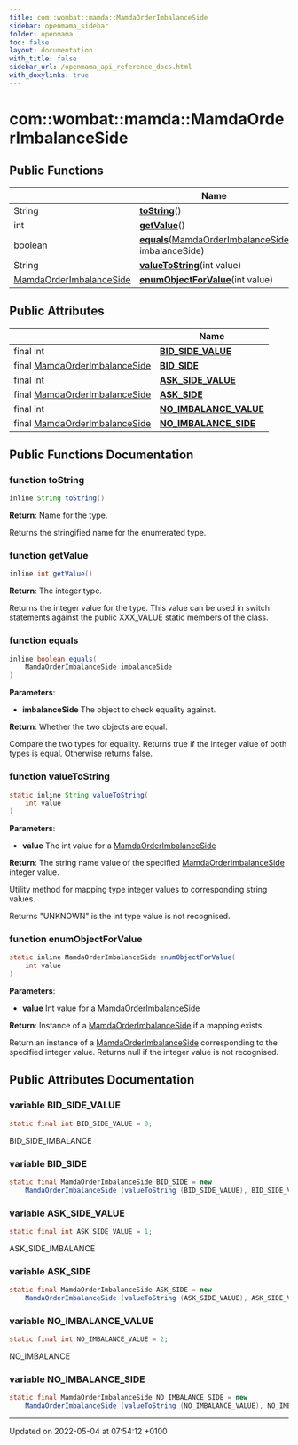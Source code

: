 ```yaml
---
title: com::wombat::mamda::MamdaOrderImbalanceSide
sidebar: openmama_sidebar
folder: openmama
toc: false
layout: documentation
with_title: false
sidebar_url: /openmama_api_reference_docs.html
with_doxylinks: true
---
```


# com::wombat::mamda::MamdaOrderImbalanceSide





## Public Functions

|                | Name           |
| -------------- | -------------- |
| String | **[toString](classcom_1_1wombat_1_1mamda_1_1MamdaOrderImbalanceSide.html#function-tostring)**() |
| int | **[getValue](classcom_1_1wombat_1_1mamda_1_1MamdaOrderImbalanceSide.html#function-getvalue)**() |
| boolean | **[equals](classcom_1_1wombat_1_1mamda_1_1MamdaOrderImbalanceSide.html#function-equals)**([MamdaOrderImbalanceSide](classcom_1_1wombat_1_1mamda_1_1MamdaOrderImbalanceSide.html) imbalanceSide) |
| String | **[valueToString](classcom_1_1wombat_1_1mamda_1_1MamdaOrderImbalanceSide.html#function-valuetostring)**(int value) |
| [MamdaOrderImbalanceSide](classcom_1_1wombat_1_1mamda_1_1MamdaOrderImbalanceSide.html) | **[enumObjectForValue](classcom_1_1wombat_1_1mamda_1_1MamdaOrderImbalanceSide.html#function-enumobjectforvalue)**(int value) |

## Public Attributes

|                | Name           |
| -------------- | -------------- |
| final int | **[BID_SIDE_VALUE](classcom_1_1wombat_1_1mamda_1_1MamdaOrderImbalanceSide.html#variable-bid-side-value)**  |
| final [MamdaOrderImbalanceSide](classcom_1_1wombat_1_1mamda_1_1MamdaOrderImbalanceSide.html) | **[BID_SIDE](classcom_1_1wombat_1_1mamda_1_1MamdaOrderImbalanceSide.html#variable-bid-side)**  |
| final int | **[ASK_SIDE_VALUE](classcom_1_1wombat_1_1mamda_1_1MamdaOrderImbalanceSide.html#variable-ask-side-value)**  |
| final [MamdaOrderImbalanceSide](classcom_1_1wombat_1_1mamda_1_1MamdaOrderImbalanceSide.html) | **[ASK_SIDE](classcom_1_1wombat_1_1mamda_1_1MamdaOrderImbalanceSide.html#variable-ask-side)**  |
| final int | **[NO_IMBALANCE_VALUE](classcom_1_1wombat_1_1mamda_1_1MamdaOrderImbalanceSide.html#variable-no-imbalance-value)**  |
| final [MamdaOrderImbalanceSide](classcom_1_1wombat_1_1mamda_1_1MamdaOrderImbalanceSide.html) | **[NO_IMBALANCE_SIDE](classcom_1_1wombat_1_1mamda_1_1MamdaOrderImbalanceSide.html#variable-no-imbalance-side)**  |

## Public Functions Documentation

### function toString

```java
inline String toString()
```


**Return**: Name for the type. 

Returns the stringified name for the enumerated type.


### function getValue

```java
inline int getValue()
```


**Return**: The integer type. 

Returns the integer value for the type. This value can be used in switch statements against the public XXX_VALUE static members of the class.


### function equals

```java
inline boolean equals(
    MamdaOrderImbalanceSide imbalanceSide
)
```


**Parameters**: 

  * **imbalanceSide** The object to check equality against. 


**Return**: Whether the two objects are equal. 

Compare the two types for equality. Returns true if the integer value of both types is equal. Otherwise returns false.


### function valueToString

```java
static inline String valueToString(
    int value
)
```


**Parameters**: 

  * **value** The int value for a [MamdaOrderImbalanceSide](classcom_1_1wombat_1_1mamda_1_1MamdaOrderImbalanceSide.html)


**Return**: The string name value of the specified [MamdaOrderImbalanceSide](classcom_1_1wombat_1_1mamda_1_1MamdaOrderImbalanceSide.html) integer value. 

Utility method for mapping type integer values to corresponding string values.

Returns "UNKNOWN" is the int type value is not recognised.


### function enumObjectForValue

```java
static inline MamdaOrderImbalanceSide enumObjectForValue(
    int value
)
```


**Parameters**: 

  * **value** Int value for a [MamdaOrderImbalanceSide](classcom_1_1wombat_1_1mamda_1_1MamdaOrderImbalanceSide.html)


**Return**: Instance of a [MamdaOrderImbalanceSide](classcom_1_1wombat_1_1mamda_1_1MamdaOrderImbalanceSide.html) if a mapping exists. 

Return an instance of a [MamdaOrderImbalanceSide](classcom_1_1wombat_1_1mamda_1_1MamdaOrderImbalanceSide.html) corresponding to the specified integer value. Returns null if the integer value is not recognised.


## Public Attributes Documentation

### variable BID_SIDE_VALUE

```java
static final int BID_SIDE_VALUE = 0;
```


BID_SIDE_IMBALANCE 


### variable BID_SIDE

```java
static final MamdaOrderImbalanceSide BID_SIDE = new 
    MamdaOrderImbalanceSide (valueToString (BID_SIDE_VALUE), BID_SIDE_VALUE);
```


### variable ASK_SIDE_VALUE

```java
static final int ASK_SIDE_VALUE = 1;
```


ASK_SIDE_IMBALANCE 


### variable ASK_SIDE

```java
static final MamdaOrderImbalanceSide ASK_SIDE = new
    MamdaOrderImbalanceSide (valueToString (ASK_SIDE_VALUE), ASK_SIDE_VALUE);
```


### variable NO_IMBALANCE_VALUE

```java
static final int NO_IMBALANCE_VALUE = 2;
```


NO_IMBALANCE 


### variable NO_IMBALANCE_SIDE

```java
static final MamdaOrderImbalanceSide NO_IMBALANCE_SIDE = new
    MamdaOrderImbalanceSide (valueToString (NO_IMBALANCE_VALUE), NO_IMBALANCE_VALUE);
```


-------------------------------

Updated on 2022-05-04 at 07:54:12 +0100
